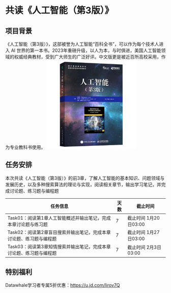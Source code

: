 # 共读《人工智能（第3版）》

## 项目背景

《人工智能（第3版）》，这部被誉为人工智能“百科全书”，可以作为每个技术人进入 AI 世界的第一本书。2023年重磅升级，以人为本，与时俱进，美国人工智能领域的权威经典教材，受到广大师生的广泛好评。中文版更是被近百所高校采用，作为专业教科书使用。
<a href="url"><img src="https://github.com/siyuxin/AI-3rd-edition-notes/blob/main/image.jpg" height="280" width="280" ></a>

## 任务安排

本次共读《人工智能（第3版）》的前3章，了解人工智能的基本知识、问题领域与发展历史，以及多种搜索算法的理论与实现，阅读相关章节，输出学习笔记，并完成讨论题、练习题与编程题

| **任务信息** | **天数** | **截止时间** |
| --- | --- | --- |
| Task01：阅读第1章人工智能概述并输出笔记，完成本章讨论题与练习题<br/> | 7   | 截止时间 1月20日03:00 |
| Task02：阅读第2章盲目搜索并输出笔记，完成本章讨论题、练习题与编程题<br/> | 7   | 截止时间 1月27日03:00 |
| Task03：阅读第3章知情搜索并输出笔记，完成本章讨论题、练习题与编程题<br/> | 7   | 截止时间 2月3日03:00 |

## 特别福利

Datawhale学习者专属5折优惠：https://u.jd.com/lirov7Q
